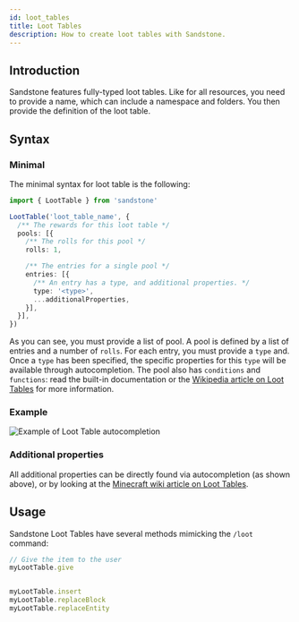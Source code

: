 ```yaml
---
id: loot_tables
title: Loot Tables
description: How to create loot tables with Sandstone.
---
```


## Introduction
Sandstone features fully-typed loot tables. Like for all resources, you need to provide a name, which can include a namespace and folders. You then provide the definition of the loot table.

## Syntax

### Minimal

The minimal syntax for loot table is the following:

```ts
import { LootTable } from 'sandstone'

LootTable('loot_table_name', {
  /** The rewards for this loot table */
  pools: [{
    /** The rolls for this pool */
    rolls: 1,

    /** The entries for a single pool */
    entries: [{
      /** An entry has a type, and additional properties. */
      type: '<type>',
      ...additionalProperties,
    }],
  }],
})
```

As you can see, you must provide a list of pool. A pool is defined by a list of entries and a number of `rolls`. For each entry, you must provide a `type` and. Once a `type` has been specified, the specific properties for this `type` will be available through autocompletion. The pool also has `conditions` and `functions`: read the built-in documentation or the [Wikipedia article on Loot Tables](https://minecraft.gamepedia.com/Loot_table#Tags) for more information.

### Example

![Example of Loot Table autocompletion](/img/autocompletion/loottable.gif)

### Additional properties

All additional properties can be directly found via autocompletion (as shown above), or by looking at the [Minecraft wiki article on Loot Tables](https://minecraft.gamepedia.com/Loot_table#Tags).

## Usage

Sandstone Loot Tables have several methods mimicking the `/loot` command:

```ts
// Give the item to the user
myLootTable.give


myLootTable.insert
myLootTable.replaceBlock
myLootTable.replaceEntity
```